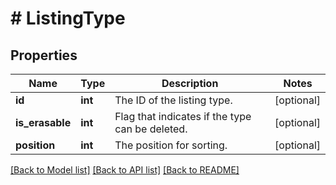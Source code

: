 # # ListingType

## Properties

Name | Type | Description | Notes
------------ | ------------- | ------------- | -------------
**id** | **int** | The ID of the listing type. | [optional] 
**is_erasable** | **int** | Flag that indicates if the type can be deleted. | [optional] 
**position** | **int** | The position for sorting. | [optional] 

[[Back to Model list]](../../README.md#documentation-for-models) [[Back to API list]](../../README.md#documentation-for-api-endpoints) [[Back to README]](../../README.md)



